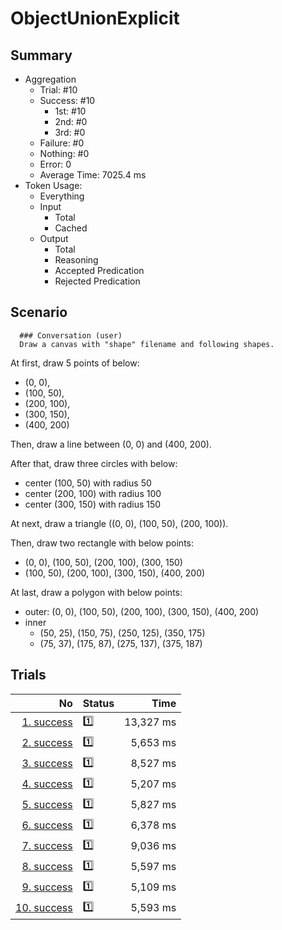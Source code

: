 # ObjectUnionExplicit
## Summary
  - Aggregation
    - Trial: #10
    - Success: #10
      - 1st: #10
      - 2nd: #0
      - 3rd: #0
    - Failure: #0
    - Nothing: #0
    - Error: 0
    - Average Time: 7025.4 ms
  - Token Usage:
    - Everything
    - Input
      - Total
      - Cached
    - Output
      - Total
      - Reasoning
      - Accepted Predication
      - Rejected Predication

## Scenario
      ### Conversation (user)
      Draw a canvas with "shape" filename and following shapes.

At first, draw 5 points of below:

  - (0, 0),
  - (100, 50),
  - (200, 100),
  - (300, 150),
  - (400, 200)

Then, draw a line between (0, 0) and (400, 200).

After that, draw three circles with below:

  - center (100, 50) with radius 50
  - center (200, 100) with radius 100
  - center (300, 150) with radius 150

At next, draw a triangle ((0, 0), (100, 50), (200, 100)).

Then, draw two rectangle with below points:

  - (0, 0), (100, 50), (200, 100), (300, 150)
  - (100, 50), (200, 100), (300, 150), (400, 200)

At last, draw a polygon with below points:

  - outer: (0, 0), (100, 50), (200, 100), (300, 150), (400, 200)
  - inner
    - (50, 25), (150, 75), (250, 125), (350, 175)
    - (75, 37), (175, 87), (275, 137), (375, 187)

## Trials
No | Status | Time
---:|:-------|------:
[1. success](./trials/1.success.json) | 1️⃣ | 13,327 ms
[2. success](./trials/2.success.json) | 1️⃣ | 5,653 ms
[3. success](./trials/3.success.json) | 1️⃣ | 8,527 ms
[4. success](./trials/4.success.json) | 1️⃣ | 5,207 ms
[5. success](./trials/5.success.json) | 1️⃣ | 5,827 ms
[6. success](./trials/6.success.json) | 1️⃣ | 6,378 ms
[7. success](./trials/7.success.json) | 1️⃣ | 9,036 ms
[8. success](./trials/8.success.json) | 1️⃣ | 5,597 ms
[9. success](./trials/9.success.json) | 1️⃣ | 5,109 ms
[10. success](./trials/10.success.json) | 1️⃣ | 5,593 ms
